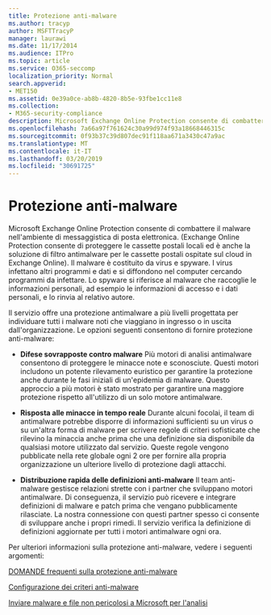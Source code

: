 ```yaml
---
title: Protezione anti-malware
ms.author: tracyp
author: MSFTTracyP
manager: laurawi
ms.date: 11/17/2014
ms.audience: ITPro
ms.topic: article
ms.service: O365-seccomp
localization_priority: Normal
search.appverid:
- MET150
ms.assetid: 0e39a0ce-ab8b-4820-8b5e-93fbe1cc11e8
ms.collection:
- M365-security-compliance
description: Microsoft Exchange Online Protection consente di combattere il malware nell'ambiente di messaggistica di posta elettronica. Il malware è composto da virus e spyware. I virus infettano altri programmi e dati e si diffondono nel computer cercando programmi da infettare. Lo spyware si riferisce al malware che raccoglie le informazioni personali, ad esempio le informazioni di accesso e i dati personali, e lo rinvia al relativo autore.
ms.openlocfilehash: 7a66a97f761624c30a99d974f93a18668446315c
ms.sourcegitcommit: 0f93b37c39d807dec91f118aa671a3430c47a9ac
ms.translationtype: MT
ms.contentlocale: it-IT
ms.lasthandoff: 03/20/2019
ms.locfileid: "30691725"
---
```

# <a name="anti-malware-protection"></a>Protezione anti-malware

Microsoft Exchange Online Protection consente di combattere il malware nell'ambiente di messaggistica di posta elettronica. (Exchange Online Protection consente di proteggere le cassette postali locali ed è anche la soluzione di filtro antimalware per le cassette postali ospitate sul cloud in Exchange Online). Il malware è costituito da virus e spyware. I virus infettano altri programmi e dati e si diffondono nel computer cercando programmi da infettare. Lo spyware si riferisce al malware che raccoglie le informazioni personali, ad esempio le informazioni di accesso e i dati personali, e lo rinvia al relativo autore. 
  
Il servizio offre una protezione antimalware a più livelli progettata per individuare tutti i malware noti che viaggiano in ingresso o in uscita dall'organizzazione. Le opzioni seguenti consentono di fornire protezione anti-malware:
  
- **Difese sovrapposte contro malware** Più motori di analisi antimalware consentono di proteggere le minacce note e sconosciute. Questi motori includono un potente rilevamento euristico per garantire la protezione anche durante le fasi iniziali di un'epidemia di malware. Questo approccio a più motori è stato mostrato per garantire una maggiore protezione rispetto all'utilizzo di un solo motore antimalware. 
    
- **Risposta alle minacce in tempo reale** Durante alcuni focolai, il team di antimalware potrebbe disporre di informazioni sufficienti su un virus o su un'altra forma di malware per scrivere regole di criteri sofisticate che rilevino la minaccia anche prima che una definizione sia disponibile da qualsiasi motore utilizzato dal servizio. Queste regole vengono pubblicate nella rete globale ogni 2 ore per fornire alla propria organizzazione un ulteriore livello di protezione dagli attacchi. 
    
- **Distribuzione rapida delle definizioni anti-malware** Il team anti-malware gestisce relazioni strette con i partner che sviluppano motori antimalware. Di conseguenza, il servizio può ricevere e integrare definizioni di malware e patch prima che vengano pubblicamente rilasciate. La nostra connessione con questi partner spesso ci consente di sviluppare anche i propri rimedi. Il servizio verifica la definizione di definizioni aggiornate per tutti i motori antimalware ogni ora. 
    
Per ulteriori informazioni sulla protezione anti-malware, vedere i seguenti argomenti: 
  
[DOMANDE frequenti sulla protezione anti-malware](anti-malware-protection-faq-eop.md)
  
[Configurazione dei criteri anti-malware](configure-anti-malware-policies.md)
  
[Inviare malware e file non pericolosi a Microsoft per l'analisi](submitting-malware-and-non-malware-to-microsoft-for-analysis.md)
  

